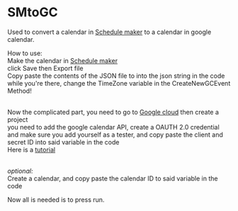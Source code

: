 # SMtoGC

Used to convert a calendar in [Schedule maker](https://schedulemaker.io) to a calendar in google calendar.<br />

How to use: <br />
  Make the calendar in [Schedule maker](schedulemaker.io) <br />
  click Save then Export file <br />
  Copy paste the contents of the JSON file to into the json string in the code while you're there, change the TimeZone variable in the CreateNewGCEvent Method! <br /> <br />
  
  Now the complicated part, you need to go to [Google cloud](console.cloud.google.com) then create a project  <br />
  you need to add the google calendar API, create a OAUTH 2.0 credential and make sure you add yourself as a tester, and copy paste the client and secret ID into said variable in the code <br />
  Here is a [tutorial](https://youtu.be/w6rzVKBsB3A?si=98TEaJRgnYoUKR7d) <br /> <br />

  *optional:* <br />
  Create a calendar, and copy paste the calendar ID to said variable in the code  <br />

  Now all is needed is to press run.<br />

  

